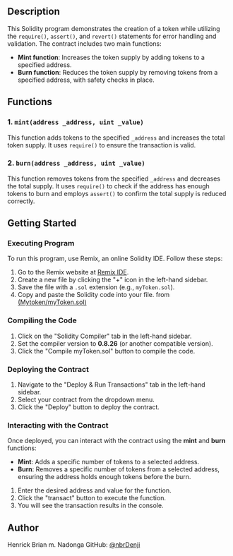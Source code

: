 
## Description
This Solidity program demonstrates the creation of a token while utilizing the `require()`, `assert()`, and `revert()` statements for error handling and validation. The contract includes two main functions:
- **Mint function**: Increases the token supply by adding tokens to a specified address.
- **Burn function**: Reduces the token supply by removing tokens from a specified address, with safety checks in place.

## Functions

### 1. `mint(address _address, uint _value)`
This function adds tokens to the specified `_address` and increases the total token supply. It uses `require()` to ensure the transaction is valid.

### 2. `burn(address _address, uint _value)`
This function removes tokens from the specified `_address` and decreases the total supply. It uses `require()` to check if the address has enough tokens to burn and employs `assert()` to confirm the total supply is reduced correctly.

## Getting Started

### Executing Program

To run this program, use Remix, an online Solidity IDE. Follow these steps:

1. Go to the Remix website at [Remix IDE](https://remix.ethereum.org/).
2. Create a new file by clicking the "+" icon in the left-hand sidebar.
3. Save the file with a `.sol` extension (e.g., `myToken.sol`).
4. Copy and paste the Solidity code into your file. from [(Mytoken/myToken.sol)](https://github.com/nrbDenji/https---github.com-nrbDenji-Metacrafters/blob/main/Mytoken/myToken.sol)
### Compiling the Code
1. Click on the "Solidity Compiler" tab in the left-hand sidebar.
2. Set the compiler version to **0.8.26** (or another compatible version).
3. Click the "Compile myToken.sol" button to compile the code.

### Deploying the Contract
1. Navigate to the "Deploy & Run Transactions" tab in the left-hand sidebar.
2. Select your contract from the dropdown menu.
3. Click the "Deploy" button to deploy the contract.

### Interacting with the Contract
Once deployed, you can interact with the contract using the **mint** and **burn** functions:
- **Mint**: Adds a specific number of tokens to a selected address.
- **Burn**: Removes a specific number of tokens from a selected address, ensuring the address holds enough tokens before the burn.

1. Enter the desired address and value for the function.
2. Click the "transact" button to execute the function.
3. You will see the transaction results in the console.

## Author

Henrick Brian m. Nadonga 
GitHub: [@nbrDenji](https://github.com/nrbDenji)
